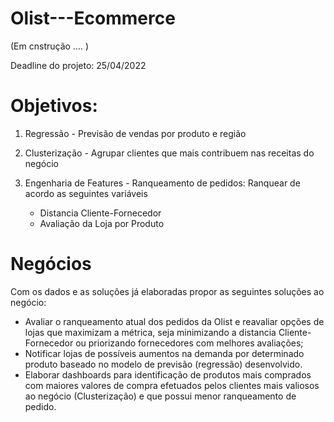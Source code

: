 # Olist---Ecommerce

(Em cnstrução .... )

Deadline do projeto: 25/04/2022



# Objetivos:

1) Regressão - Previsão de vendas por produto e região

2) Clusterização - Agrupar clientes que mais contribuem nas receitas do negócio

3) Engenharia de Features - Ranqueamento de pedidos: Ranquear de acordo as seguintes variáveis
      - Distancia Cliente-Fornecedor
      - Avaliação da Loja por Produto
 
# Negócios

Com os dados e as soluções já elaboradas propor as seguintes soluções ao negócio:
  
  - Avaliar o ranqueamento atual dos pedidos da Olist e reavaliar opções de lojas que maximizam a métrica, seja minimizando a distancia Cliente-Fornecedor 
  ou priorizando fornecedores com melhores avaliações;
  - Notificar lojas de possíveis aumentos na demanda por determinado produto baseado no modelo de previsão (regressão) desenvolvido.
  - Elaborar dashboards para identificação de produtos mais comprados com maiores valores de compra efetuados pelos clientes mais valiosos ao negócio (Clusterização) e que possui menor ranqueamento de pedido.
